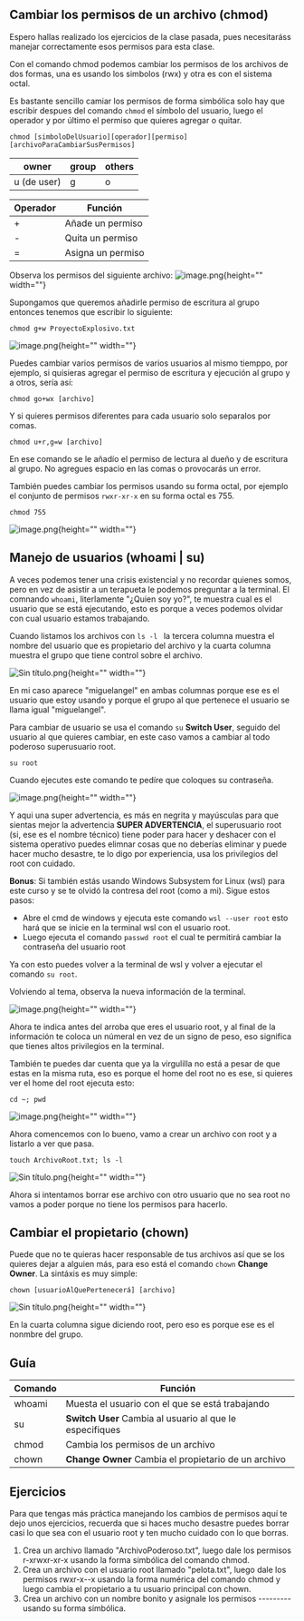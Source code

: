 ## Cambiar los permisos de un archivo (chmod)

Espero hallas realizado los ejercicios de la clase pasada, pues necesitaráss manejar correctamente esos permisos para esta clase.

Con el comando chmod podemos cambiar los permisos de los archivos de dos formas, una es usando los simbolos (rwx) y otra es con el sistema octal.

Es bastante sencillo camiar los permisos de forma simbólica solo hay que escribir despues del comando ```chmod``` el símbolo del usuario, luego el operador y por último el permiso que quieres agregar o quitar.

```
chmod [simboloDelUsuario][operador][permiso] [archivoParaCambiarSusPermisos]
```

| owner | group | others |
| --- | --- | --- |
| u (de user) | g | o |

| Operador | Función |
| --- | --- |
| + | Añade un permiso |
| - | Quita un permiso |
| = | Asigna un permiso |

Observa los permisos del siguiente archivo:
![image.png](https://cdn.document360.io/da52b302-22aa-4a71-9908-ba18e68ffee7/Images/Documentation/image%28123%29.png){height="" width=""}

Supongamos que queremos añadirle permiso de escritura al grupo entonces tenemos que escribir lo siguiente:
```
chmod g+w ProyectoExplosivo.txt
```

![image.png](https://cdn.document360.io/da52b302-22aa-4a71-9908-ba18e68ffee7/Images/Documentation/image%28124%29.png){height="" width=""}

Puedes cambiar varios permisos de varios usuarios al mismo tiemppo, por ejemplo, si quisieras agregar el permiso de escritura y ejecución al grupo y a otros, sería así:

```
chmod go+wx [archivo]
```

Y si quieres permisos diferentes para cada usuario solo separalos por comas.

```
chmod u+r,g=w [archivo]
```

En ese comando se le añadío el permiso de lectura al dueño y de escritura al grupo. No agregues espacio en las comas o provocarás un error.

También puedes cambiar los permisos usando su forma octal, por ejemplo el conjunto de permisos ```rwxr-xr-x``` en su forma octal es 755.

```
chmod 755 
```

![image.png](https://cdn.document360.io/da52b302-22aa-4a71-9908-ba18e68ffee7/Images/Documentation/image%28125%29.png){height="" width=""}

## Manejo de usuarios (whoami | su)

A veces podemos tener una crisis existencial y no recordar quienes somos, pero en vez de asistir a un terapueta le podemos preguntar a la terminal. El comnando ```whoami```, literlamente "¿Quien soy yo?", te muestra cual es el usuario que se está ejecutando, esto es porque a veces podemos olvidar con cual usuario estamos trabajando.

Cuando listamos los archivos con ```ls -l ``` la tercera columna muestra el nombre del usuario que es propietario del archivo y la cuarta columna muestra el grupo que tiene control sobre el archivo.

![Sin título.png](https://cdn.document360.io/da52b302-22aa-4a71-9908-ba18e68ffee7/Images/Documentation/Sin%20t%C3%ADtulo%285%29.png){height="" width=""}

En mi caso aparece "miguelangel" en ambas columnas porque ese es el usuario que estoy usando y porque el grupo al que pertenece el usuario se llama igual "miguelangel".

Para cambiar de usuario se usa el comando ```su``` **Switch User**, seguido del usuario al que quieres cambiar, en este caso vamos a cambiar al todo poderoso superusuario root.

```
su root
```

Cuando ejecutes este comando te pedíre que coloques su contraseña.

![image.png](https://cdn.document360.io/da52b302-22aa-4a71-9908-ba18e68ffee7/Images/Documentation/image%28127%29.png){height="" width=""}

Y aqui una super advertencia, es más en negrita y mayúsculas para que sientas mejor la advertencia **SUPER ADVERTENCIA**, el superusuario root (si, ese es el nombre técnico) tiene poder para hacer y deshacer con el sistema operativo puedes elimnar cosas que no deberías eliminar y puede hacer mucho desastre, te lo digo por experiencia, usa los privilegios del root con cuidado.

**Bonus**: Si también estás usando Windows Subsystem for Linux (wsl) para este curso y se te olvidó la contresa del root (como a mi). Sigue estos pasos:

* Abre el cmd de windows y ejecuta este comando ```wsl --user root``` esto hará que se inicie en la terminal wsl con el usuario root.
* Luego ejecuta el comando ```passwd root``` el cual te permitirá cambiar la contraseña del usuario root

Ya con esto puedes volver a la terminal de wsl y volver a ejecutar el comando ```su root```.

Volviendo al tema, observa la nueva información de la terminal.

![image.png](https://cdn.document360.io/da52b302-22aa-4a71-9908-ba18e68ffee7/Images/Documentation/image%28128%29.png){height="" width=""}

Ahora te indica antes del arroba que eres el usuario root, y al final de la información te coloca un númeral en vez de un signo de peso, eso significa que tienes altos privilegios en la terminal.

También te puedes dar cuenta que ya la virgulilla no está a pesar de que estas en la misma ruta, eso es porque el home del root no es ese, si quieres ver el home del root ejecuta esto: 

```
cd ~; pwd
```
![image.png](https://cdn.document360.io/da52b302-22aa-4a71-9908-ba18e68ffee7/Images/Documentation/image%28129%29.png){height="" width=""}

Ahora comencemos con lo bueno, vamo a crear un archivo con root y a listarlo a ver que pasa.

```
touch ArchivoRoot.txt; ls -l
```

![Sin título.png](https://cdn.document360.io/da52b302-22aa-4a71-9908-ba18e68ffee7/Images/Documentation/Sin%20t%C3%ADtulo%286%29.png){height="" width=""}

Ahora si intentamos borrar ese archivo con otro usuario que no sea root no vamos a poder porque no tiene los permisos para hacerlo.

## Cambiar el propietario (chown)

Puede que no te quieras hacer responsable de tus archivos así que se los quieres dejar a alguien más, para eso está el comando ```chown``` **Change Owner**. La sintáxis es muy simple:
```
chown [usuarioAlQuePertenecerá] [archivo]
```
![Sin título.png](https://cdn.document360.io/da52b302-22aa-4a71-9908-ba18e68ffee7/Images/Documentation/Sin%20t%C3%ADtulo%287%29.png){height="" width=""}

En la cuarta columna sigue diciendo root, pero eso es porque ese es el nonmbre del grupo.

## Guía

| Comando | Función |
| --- | --- |
| whoami | Muesta el usuario con el que se está trabajando |
| su | **Switch User** Cambia al usuario al que le especifiques |
| chmod | Cambia los permisos de un archivo |
| chown | **Change Owner** Cambia el propietario de un archivo |

## Ejercicios

Para que tengas más práctica manejando los cambios de permisos aquí te dejo unos ejercicios, recuerda que si haces mucho desastre puedes borrar casi lo que sea con el usuario root y ten mucho cuidado con lo que borras.

1. Crea un archivo llamado "ArchivoPoderoso.txt", luego dale los permisos r-xrwxr-xr-x usando la forma simbólica del comando chmod.
2. Crea un archivo con el usuario root llamado "pelota.txt", luego dale los permisos rwxr-x--x usando la forma numérica del comando chmod y luego cambia el propietario a tu usuario principal con chown.
3. Crea un archivo con un nombre bonito y asignale los permisos --------- usando su forma simbólica.